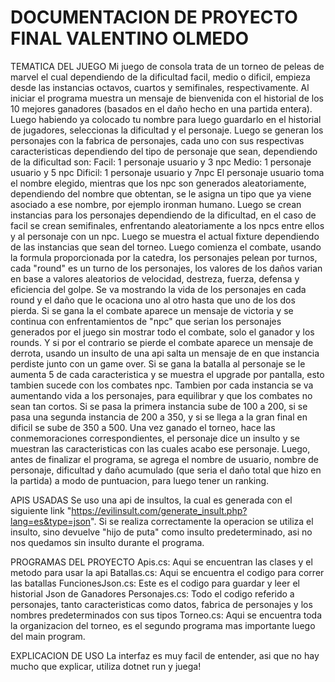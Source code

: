 # DOCUMENTACION DE PROYECTO FINAL VALENTINO OLMEDO
TEMATICA DEL JUEGO
Mi juego de consola trata de un torneo de peleas de marvel el cual dependiendo de la dificultad facil, medio o dificil, empieza desde las instancias octavos, cuartos y semifinales, respectivamente. Al iniciar el programa muestra un mensaje de bienvenida con el historial de los 10 mejores ganadores (basados en el daño hecho en una partida entera). Luego habiendo ya colocado tu nombre para luego guardarlo en el historial de jugadores, seleccionas la dificultad y el personaje. Luego se generan los personajes con la fabrica de personajes, cada uno con sus respectivas caracteristicas dependiendo del tipo de personaje que sean, dependiendo de la dificultad son: 
Facil: 1 personaje usuario y 3 npc 
Medio: 1 personaje usuario y 5 npc
Dificil: 1 personaje usuario y 7npc
El personaje usuario toma el nombre elegido, mientras que los npc son generados aleatoriamente, dependiendo del nombre que obtentan, se le asigna un tipo que ya viene asociado a ese nombre, por ejemplo ironman humano.
Luego se crean instancias para los personajes dependiendo de la dificultad, en el caso de facil se crean semifinales, enfrentando aleatoriamente a los npcs entre ellos y al personaje con un npc.
Luego se muestra el actual fixture dependiendo de las instancias que sean del torneo. Luego comienza el combate, usando la formula proporcionada por la catedra, los personajes pelean por turnos, cada "round" es un turno de los personajes, los valores de los daños varian en base a valores aleatorios de velocidad, destreza, fuerza, defensa y eficiencia del golpe. Se va mostrando la vida de los personajes en cada round y el daño que le ocaciona uno al otro hasta que uno de los dos pierda. Si se gana la el combate aparece un mensaje de victoria y se continua con enfrentamientos de "npc" que serian los personajes generados por el juego sin mostrar todo el combate, solo el ganador y los rounds. Y si por el contrario se pierde el combate aparece un mensaje de derrota, usando un insulto de una api salta un mensaje de en que instancia perdiste junto con un game over.
Si se gana la batalla al personaje se le aumenta 5 de cada caracteristica y se muestra el upgrade por pantalla, esto tambien sucede con los combates npc. 
Tambien por cada instancia se va aumentando vida a los personajes, para equilibrar y que los combates no sean tan cortos. Si se pasa la primera instancia sube de 100 a 200, si se pasa una segunda instancia de 200 a 350, y si se llega a la gran final en dificil se sube de 350 a 500.
Una vez ganado el torneo, hace las conmemoraciones correspondientes, el personaje dice un insulto y se muestran las caracteristicas con las cuales acabo ese personaje.
Luego, antes de finalizar el programa, se agrega el nombre de usuario, nombre de personaje, dificultad y daño acumulado (que seria el daño total que hizo en la partida) a modo de puntuacion, para luego tener un ranking.

APIS USADAS
Se uso una api de insultos, la cual es generada con el siguiente link "https://evilinsult.com/generate_insult.php?lang=es&type=json". Si se realiza correctamente la operacion se utiliza el insulto, sino devuelve "hijo de puta" como insulto predeterminado, asi no nos quedamos sin insulto durante el programa.

PROGRAMAS DEL PROYECTO
Apis.cs: Aqui se encuentran las clases y el metodo para usar la api
Batallas.cs: Aqui se encuentra el codigo para correr las batallas
FuncionesJson.cs: Este es el codigo para guardar y leer el historial Json de Ganadores
Personajes.cs: Todo el codigo referido a personajes, tanto caracteristicas como datos, fabrica de personajes y los nombres predeterminados con sus tipos
Torneo.cs: Aqui se encuentra toda la organizacion del torneo, es el segundo programa mas importante luego del main program.

EXPLICACION DE USO
La interfaz es muy facil de entender, asi que no hay mucho que explicar, utiliza dotnet run y juega!
